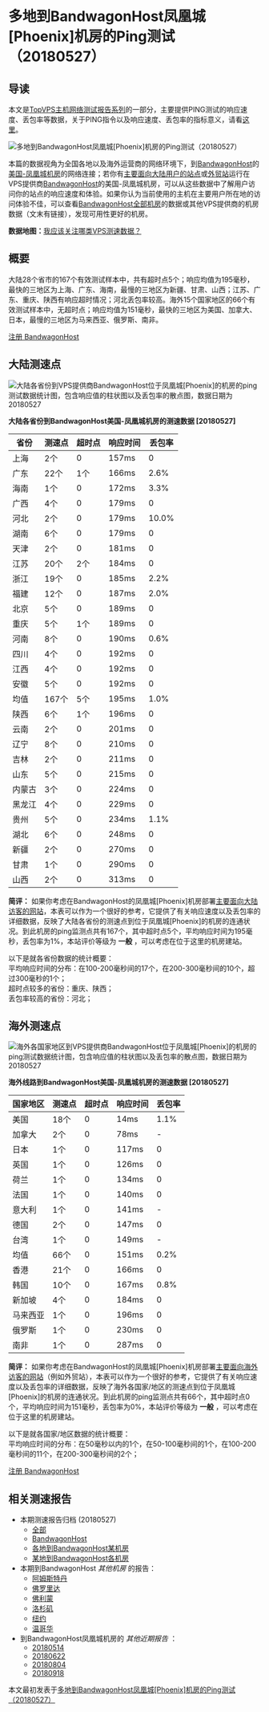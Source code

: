#  多地到BandwagonHost凤凰城[Phoenix]机房的Ping测试（20180527） 

## 导读

本文是[TopVPS主机网络测试报告系列](https://vps123.top/pingtest)的一部分，主要提供PING测试的响应速度、丢包率等数据，关于PING指令以及响应速度、丢包率的指标意义，请看[这里](https://vps123.top/what-is-ping.html)。

![多地到BandwagonHost凤凰城\[Phoenix\]机房的Ping测试（20180527）](/images/thumbnails/to_bwg_Phoenix.png)

本篇的数据视角为全国各地以及海外运营商的网络环境下，到[BandwagonHost](https://vps123.top/go/bwg)的[美国-凤凰城机房](https://vps123.top/bandwagon-facilities.html#phoenix)的网络连接；若你有[主要面向大陆用户的站点](https://vps123.top/website-for-mainland-users.html)或[外贸站](https://vps123.top/website-for-internation-trade.html)运行在VPS提供商[BandwagonHost](https://vps123.top/go/bwg)的美国-凤凰城机房，可以从这些数据中了解用户访问你的站点的响应速度和体验。如果你认为当前使用的主机在主要用户所在地的访问体验不佳，可以查看[BandwagonHost全部机房](/bandwagon/isp/china/20180527-bandwagon-isp-china.md)的数据或其他VPS提供商的机房数据（文末有链接），发现可用性更好的机房。

**数据地图：**[我应该关注哪类VPS测速数据？](https://vps123.top/find-pingtest-data-you-need.html)

## 概要

大陆28个省市的167个有效测试样本中，共有超时点5个；响应均值为195毫秒，最快的三地区为上海、广东、海南，最慢的三地区为新疆、甘肃、山西；江苏、广东、重庆、陕西有响应超时情况；河北丢包率较高。海外15个国家地区的66个有效测试样本中，无超时点；响应均值为151毫秒，最快的三地区为美国、加拿大、日本，最慢的三地区为马来西亚、俄罗斯、南非。

[注册 BandwagonHost](https://vps123.top/go/bwg/_btn1)

## 大陆测速点

![大陆各省份到VPS提供商BandwagonHost位于凤凰城\[Phoenix\]的机房的ping测试数据统计图，包含响应值的柱状图以及丢包率的散点图，数据日期为20180527](/images/pingtests/bwg_20180527/plot_idc_bwg_usa-phoenix_20180527_mainland.png)

**大陆各省份到BandwagonHost美国-凤凰城机房的测速数据 [20180527]**

省份 | 测速点 | 超时点 | 响应时间 | 丢包率  
---|---|---|---|---  
上海 | 2个 | 0 | 157ms | 0  
广东 | 22个 | 1个 | 166ms | 2.6%  
海南 | 1个 | 0 | 172ms | 3.3%  
广西 | 4个 | 0 | 179ms | 0  
河北 | 2个 | 0 | 179ms | 10.0%  
湖南 | 6个 | 0 | 179ms | 0  
天津 | 2个 | 0 | 181ms | 0  
江苏 | 20个 | 2个 | 184ms | 0  
浙江 | 19个 | 0 | 185ms | 2.2%  
福建 | 12个 | 0 | 187ms | 2.0%  
北京 | 5个 | 0 | 189ms | 0  
重庆 | 5个 | 1个 | 189ms | 0  
河南 | 8个 | 0 | 190ms | 0.6%  
四川 | 4个 | 0 | 192ms | 0  
江西 | 4个 | 0 | 192ms | 0  
安徽 | 5个 | 0 | 192ms | 0  
均值 | 167个 | 5个 | 195ms | 1.0%  
陕西 | 6个 | 1个 | 196ms | 0  
云南 | 2个 | 0 | 201ms | 0  
辽宁 | 8个 | 0 | 210ms | 0  
吉林 | 2个 | 0 | 211ms | 0  
山东 | 5个 | 0 | 215ms | 0  
内蒙古 | 3个 | 0 | 224ms | 0  
黑龙江 | 4个 | 0 | 229ms | 0  
贵州 | 5个 | 0 | 234ms | 1.1%  
湖北 | 6个 | 0 | 248ms | 0  
新疆 | 2个 | 0 | 270ms | 0  
甘肃 | 1个 | 0 | 290ms | 0  
山西 | 2个 | 0 | 313ms | 0  
  
**简评：** 如果你考虑在BandwagonHost的凤凰城[Phoenix]机房部署[主要面向大陆访客的网站](website-for-mainland-users.html)，本表可以作为一个很好的参考，它提供了有关响应速度以及丢包率的详细数据，反映了大陆各省份的测速点到位于凤凰城[Phoenix]的机房的连通状况。到此机房的ping监测点共有167个，其中超时点5个，平均响应时间为195毫秒，丢包率为1%，本站评价等级为 **一般** ，可以考虑在位于这里的机房建站。

以下是就各省份数据的统计概要：  
平均响应时间的分布：在100-200毫秒间的17个，在200-300毫秒间的10个，超过300毫秒的1个；  
超时点较多的省份：重庆、陕西；  
丢包率较高的省份：河北；

## 海外测速点

![海外各国家地区到VPS提供商BandwagonHost位于凤凰城\[Phoenix\]的机房的ping测试数据统计图，包含响应值的柱状图以及丢包率的散点图，数据日期为20180527](/images/pingtests/bwg_20180527/plot_idc_bwg_usa-phoenix_20180527_overseas.png)

**海外线路到BandwagonHost美国-凤凰城机房的测速数据 [20180527]**

国家地区 | 测速点 | 超时点 | 响应时间 | 丢包率  
---|---|---|---|---  
美国 | 18个 | 0 | 14ms | 1.1%  
加拿大 | 2个 | 0 | 78ms | -  
日本 | 1个 | 0 | 117ms | 0  
英国 | 1个 | 0 | 126ms | 0  
荷兰 | 1个 | 0 | 134ms | 0  
法国 | 1个 | 0 | 140ms | 0  
意大利 | 1个 | 0 | 141ms | -  
德国 | 2个 | 0 | 147ms | 0  
台湾 | 1个 | 0 | 149ms | -  
均值 | 66个 | 0 | 151ms | 0.2%  
香港 | 21个 | 0 | 166ms | 0  
韩国 | 10个 | 0 | 167ms | 0.8%  
新加坡 | 4个 | 0 | 184ms | 0  
马来西亚 | 1个 | 0 | 196ms | 0  
俄罗斯 | 1个 | 0 | 230ms | 0  
南非 | 1个 | 0 | 287ms | 0  
  
**简评：** 如果你考虑在BandwagonHost的凤凰城[Phoenix]机房部署[主要面向海外访客的网站](https://vps123.top/website-for-internation-trade.html)（例如外贸站），本表可以作为一个很好的参考，它提供了有关响应速度以及丢包率的详细数据，反映了海外各国家/地区的测速点到位于凤凰城[Phoenix]的机房的连通状况。到此机房的ping监测点共有66个，其中超时点0个，平均响应时间为151毫秒，丢包率为0%，本站评价等级为 **一般** ，可以考虑在位于这里的机房建站。

以下是就各国家/地区数据的统计概要：  
平均响应时间的分布：在50毫秒以内的1个，在50-100毫秒间的1个，在100-200毫秒间的11个，在200-300毫秒间的2个；

[注册 BandwagonHost](https://vps123.top/go/bwg/_btn2)

## 相关测速报告

  * 本期测速报告归档 (20180527) 
    * [全部](https://vps123.top/pingtests/20180527 "本期各VPS提供商全部测速报告")
    * [BandwagonHost](https://vps123.top/pingtests/idc-bandwagon/20180527 "本期BandwagonHost的全部测速报告")
    * [各地到BandwagonHost某机房](https://vps123.top/pingtests/idc-bandwagon/isp-global/20180527 "以BandwagonHost某机房为关注对象的视角，横向比较大陆各省份、海外各国家地区")
    * [某地到BandwagonHost各机房](https://vps123.top/pingtests/idc-bandwagon/facility-all/20180527 "以大陆某省份为关注对象的视角，横向比较BandwagonHost各机房")
  * 本期到BandwagonHost _其他机房_ 的报告： 
    * [阿姆斯特丹](/bandwagon/idc/amsterdam/20180527-bandwagon-idc-amsterdam.md "多地到BandwagonHost阿姆斯特丹机房的Ping测试 20180527")
    * [佛罗里达](/bandwagon/idc/florida/20180527-bandwagon-idc-florida.md "多地到BandwagonHost佛罗里达机房的Ping测试 20180527")
    * [佛利蒙](/bandwagon/idc/fremont/20180527-bandwagon-idc-fremont.md "多地到BandwagonHost佛利蒙机房的Ping测试 20180527")
    * [洛杉矶](/bandwagon/idc/losangeles/20180527-bandwagon-idc-losangeles.md "多地到BandwagonHost洛杉矶机房的Ping测试 20180527")
    * [纽约](/bandwagon/idc/newyork/20180527-bandwagon-idc-newyork.md "多地到BandwagonHost纽约机房的Ping测试 20180527")
    * [温哥华](/bandwagon/idc/vancouver/20180527-bandwagon-idc-vancouver.md "多地到BandwagonHost温哥华机房的Ping测试 20180527")
  * 到BandwagonHost凤凰城机房的 _其他近期报告_ ： 
    * [20180514](/bandwagon/idc/phoenix/20180514-bandwagon-idc-phoenix.md "多地到BandwagonHost凤凰城机房的Ping测试 20180514")
    * [20180622](/bandwagon/idc/phoenix/20180622-bandwagon-idc-phoenix.md "多地到BandwagonHost凤凰城机房的Ping测试 20180622")
    * [20180804](/bandwagon/idc/phoenix/20180804-bandwagon-idc-phoenix.md "多地到BandwagonHost凤凰城机房的Ping测试 20180804")
    * [20180918](/bandwagon/idc/phoenix/20180918-bandwagon-idc-phoenix.md "多地到BandwagonHost凤凰城机房的Ping测试 20180918")



本文最初发表于[多地到BandwagonHost凤凰城[Phoenix]机房的Ping测试（20180527）](https://vps123.top/pingtest/20180527-bandwagon-idc-phoenix.html)
